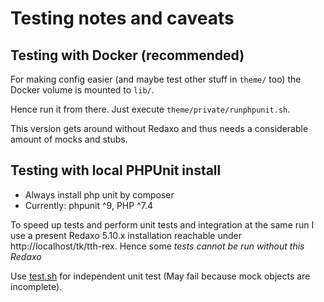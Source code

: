 # Testing notes and caveats

## Testing with Docker (recommended)

For making config easier (and maybe test other stuff in `theme/` too) the Docker volume is mounted to `lib/`.

Hence run it from there. Just execute `theme/private/runphpunit.sh`.

This version gets around without Redaxo and thus needs a considerable amount of mocks and stubs.

## Testing with local PHPUnit install

* Always install php unit by composer
* Currently: phpunit ^9, PHP ^7.4

To speed up tests and perform unit tests and integration at the same run I use a present Redaxo 5.10.x installation reachable under http://localhost/tk/tth-rex. Hence some _tests cannot be run without this Redaxo_

Use [test.sh](./test.sh) for independent unit test (May fail because mock objects are incomplete).

